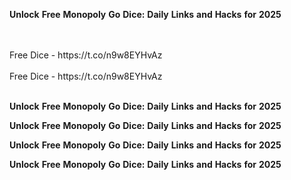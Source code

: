 <strong>Unlock</strong> <strong>Free</strong> <strong>Monopoly</strong> <strong>Go</strong> <strong>Dice:</strong> <strong>Daily</strong> <strong>Links</strong> <strong>and</strong> <strong>Hacks</strong> <strong>for</strong> <strong>2025</strong>

<br>
<br>Free Dice - https://t.co/n9w8EYHvAz
<br>
<br>Free Dice - https://t.co/n9w8EYHvAz
<br>
<br>

<strong>Unlock</strong> <strong>Free</strong> <strong>Monopoly</strong> <strong>Go</strong> <strong>Dice:</strong> <strong>Daily</strong> <strong>Links</strong> <strong>and</strong> <strong>Hacks</strong> <strong>for</strong> <strong>2025</strong>

<strong>Unlock</strong> <strong>Free</strong> <strong>Monopoly</strong> <strong>Go</strong> <strong>Dice:</strong> <strong>Daily</strong> <strong>Links</strong> <strong>and</strong> <strong>Hacks</strong> <strong>for</strong> <strong>2025</strong>

<strong>Unlock</strong> <strong>Free</strong> <strong>Monopoly</strong> <strong>Go</strong> <strong>Dice:</strong> <strong>Daily</strong> <strong>Links</strong> <strong>and</strong> <strong>Hacks</strong> <strong>for</strong> <strong>2025</strong>

<strong>Unlock</strong> <strong>Free</strong> <strong>Monopoly</strong> <strong>Go</strong> <strong>Dice:</strong> <strong>Daily</strong> <strong>Links</strong> <strong>and</strong> <strong>Hacks</strong> <strong>for</strong> <strong>2025</strong>
